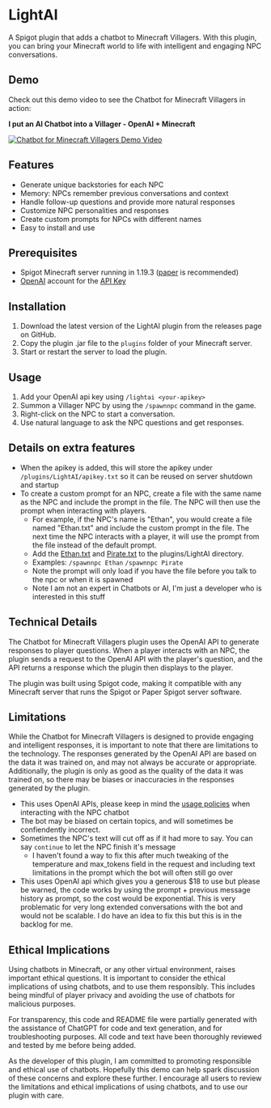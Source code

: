 # LightAI
A Spigot plugin that adds a chatbot to Minecraft Villagers. With this plugin, you can bring your Minecraft world to life with intelligent and engaging NPC conversations.

## Demo

Check out this demo video to see the Chatbot for Minecraft Villagers in action:

**I put an AI Chatbot into a Villager - OpenAI + Minecraft**

[![Chatbot for Minecraft Villagers Demo Video](https://img.youtube.com/vi/7Z-VPBNbrWM/0.jpg)](https://www.youtube.com/watch?v=7Z-VPBNbrWM)

## Features

- Generate unique backstories for each NPC
- Memory: NPCs remember previous conversations and context
- Handle follow-up questions and provide more natural responses
- Customize NPC personalities and responses
- Create custom prompts for NPCs with different names
- Easy to install and use

## Prerequisites

- Spigot Minecraft server running in 1.19.3 ([paper](https://papermc.io/downloads) is recommended)
- [OpenAI](https://platform.openai.com/login/) account for the [API Key](https://platform.openai.com/account/api-keys)

## Installation

1. Download the latest version of the LightAI plugin from the releases page on GitHub.
2. Copy the plugin .jar file to the `plugins` folder of your Minecraft server.
3. Start or restart the server to load the plugin.

## Usage

1. Add your OpenAI api key using `/lightai <your-apikey>`
2. Summon a Villager NPC by using the `/spawnnpc` command in the game.
3. Right-click on the NPC to start a conversation.
4. Use natural language to ask the NPC questions and get responses.

## Details on extra features

- When the apikey is added, this will store the apikey under `/plugins/LightAI/apikey.txt` so it can be reused on server shutdown and startup
- To create a custom prompt for an NPC, create a file with the same name as the NPC and include the prompt in the file. The NPC will then use the prompt when interacting with players.
  - For example, if the NPC's name is "Ethan", you would create a file named "Ethan.txt" and include the custom prompt in the file. The next time the NPC interacts with a player, it will use the prompt from the file instead of the default prompt.
  - Add the [Ethan.txt](https://github.com/LightXEthan/LightAI/blob/main/build/LightAI/Ethan.txt) and [Pirate.txt](https://github.com/LightXEthan/LightAI/blob/main/build/LightAI/Pirate.txt) to the plugins/LightAI directory. 
  - Examples: `/spawnnpc Ethan` `/spawnnpc Pirate`
  - Note the prompt will only load if you have the file before you talk to the npc or when it is spawned
  - Note I am not an expert in Chatbots or AI, I'm just a developer who is interested in this stuff
  
## Technical Details

The Chatbot for Minecraft Villagers plugin uses the OpenAI API to generate responses to player questions. When a player interacts with an NPC, the plugin sends a request to the OpenAI API with the player's question, and the API returns a response which the plugin then displays to the player.

The plugin was built using Spigot code, making it compatible with any Minecraft server that runs the Spigot or Paper Spigot server software.

## Limitations
While the Chatbot for Minecraft Villagers is designed to provide engaging and intelligent responses, it is important to note that there are limitations to the technology. The responses generated by the OpenAI API are based on the data it was trained on, and may not always be accurate or appropriate. Additionally, the plugin is only as good as the quality of the data it was trained on, so there may be biases or inaccuracies in the responses generated by the plugin.

- This uses OpenAI APIs, please keep in mind the [usage policies](https://platform.openai.com/docs/usage-policies) when interacting with the NPC chatbot
- The bot may be biased on certain topics, and will sometimes be confiendently incorrect.
- Sometimes the NPC's text will cut off as if it had more to say. You can say `continue` to let the NPC finish it's message
  - I haven't found a way to fix this after much tweaking of the temperature and max_tokens field in the request and including text limitations in the prompt which the bot will often still go over
- This uses OpenAI api which gives you a generous $18 to use but please be warned, the code works by using the prompt + previous message history as prompt, so the cost would be exponential. This is very problematic for very long extended conversations with the bot and would not be scalable. I do have an idea to fix this but this is in the backlog for me.

## Ethical Implications

Using chatbots in Minecraft, or any other virtual environment, raises important ethical questions. It is important to consider the ethical implications of using chatbots, and to use them responsibly. This includes being mindful of player privacy and avoiding the use of chatbots for malicious purposes.

For transparency, this code and README file were partially generated with the assistance of ChatGPT for code and text generation, and for troubleshooting purposes. All code and text have been thoroughly reviewed and tested by me before being added.

As the developer of this plugin, I am committed to promoting responsible and ethical use of chatbots. Hopefully this demo can help spark discussion of these concerns and explore these further. I encourage all users to review the limitations and ethical implications of using chatbots, and to use our plugin with care.
